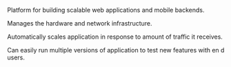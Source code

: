 Platform for building scalable web applications and mobile backends.

Manages the hardware and network infrastructure.

Automatically scales application in response to amount of traffic it receives.

Can easily run multiple versions of application to test new features with en d users.


